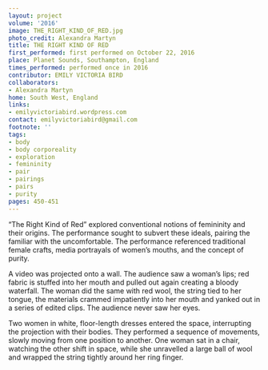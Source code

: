 ```yaml
---
layout: project
volume: '2016'
image: THE_RIGHT_KIND_OF_RED.jpg
photo_credit: Alexandra Martyn
title: THE RIGHT KIND OF RED
first_performed: first performed on October 22, 2016
place: Planet Sounds, Southampton, England
times_performed: performed once in 2016
contributor: EMILY VICTORIA BIRD
collaborators:
- Alexandra Martyn
home: South West, England
links:
- emilyvictoriabird.wordpress.com
contact: emilyvictoriabird@gmail.com
footnote: ''
tags:
- body
- body corporeality
- exploration
- femininity
- pair
- pairings
- pairs
- purity
pages: 450-451
---
```


“The Right Kind of Red” explored conventional notions of femininity and their origins. The performance sought to subvert these ideals, pairing the familiar with the uncomfortable. The performance referenced traditional female crafts, media portrayals of women’s mouths, and the concept of purity.

A video was projected onto a wall. The audience saw a woman’s lips; red fabric is stuffed into her mouth and pulled out again creating a bloody waterfall. The woman did the same with red wool, the string tied to her tongue, the materials crammed impatiently into her mouth and yanked out in a series of edited clips. The audience never saw her eyes.

Two women in white, floor-length dresses entered the space, interrupting the projection with their bodies. They performed a sequence of movements, slowly moving from one position to another. One woman sat in a chair, watching the other shift in space, while she unravelled a large ball of wool and wrapped the string tightly around her ring finger.
